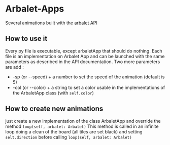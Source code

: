 # Arbalet-Apps
Several animations built with the [arbalet API](https://github.com/arbalet-project/arbasdk)

## How to use it
Every py file is executable, except arbaletApp that should do nothing.
Each file is an implementation on Arbalet App and can be launched with the same parameters as described in the API documentation.
Two more parameters are add : 
* -sp (or --speed) + a number to set the speed of the animation (default is 5) 
* -col (or --color) + a string to set a color usable in the implementations of the ArbaletApp class (with `self.color`)

 ## How to create new animations
 just create a new implementation of the class ArbaletApp and override the method `loop(self, arbalet: Arbalet)`
 This method is called in an infinite loop doing a clean of the board (all tiles are set black) and setting `selt.direction` before calling `loop(self, arbalet: Arbalet)`
